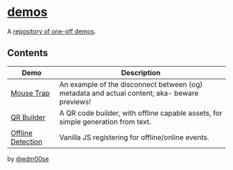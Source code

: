 # [demos](https://edm00se.codes/demos/)
A [repository of one-off demos](https://github.com/edm00se/demos/).

## Contents

| Demo                                   | Description                                                                                  |
| -------------------------------------- | -------------------------------------------------------------------------------------------- |
| [Mouse Trap][mouse-trap]               | An example of the disconnect between (og) metadata and actual content; aka- beware previews! |
| [QR Builder][qr-builder]               | A QR code builder, with offline capable assets, for simple generation from text.             |
| [Offline Detection][offline-detection] | Vanilla JS registering for offline/online events.                                            |

by [@edm00se](https://github.com/edm00se)

[mouse-trap]: https://edm00se.codes/demos/mouse-trap/
[qr-builder]: https://edm00se.codes/demos/qr-builder/
[offline-detection]: https://edm00se.codes/demos/offline-detection/
